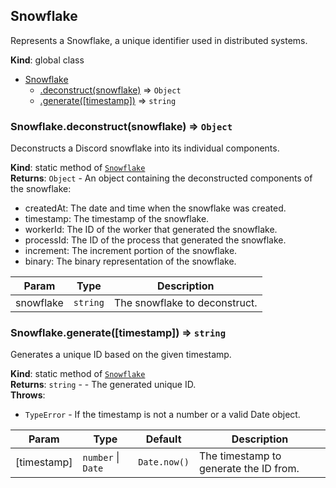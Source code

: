 <a name="Snowflake"></a>

## Snowflake
Represents a Snowflake, a unique identifier used in distributed systems.

**Kind**: global class  

* [Snowflake](#Snowflake)
    * [.deconstruct(snowflake)](#Snowflake.deconstruct) ⇒ <code>Object</code>
    * [.generate([timestamp])](#Snowflake.generate) ⇒ <code>string</code>

<a name="Snowflake.deconstruct"></a>

### Snowflake.deconstruct(snowflake) ⇒ <code>Object</code>
Deconstructs a Discord snowflake into its individual components.

**Kind**: static method of [<code>Snowflake</code>](#Snowflake)  
**Returns**: <code>Object</code> - An object containing the deconstructed components of the snowflake:- createdAt: The date and time when the snowflake was created.- timestamp: The timestamp of the snowflake.- workerId: The ID of the worker that generated the snowflake.- processId: The ID of the process that generated the snowflake.- increment: The increment portion of the snowflake.- binary: The binary representation of the snowflake.  

| Param | Type | Description |
| --- | --- | --- |
| snowflake | <code>string</code> | The snowflake to deconstruct. |

<a name="Snowflake.generate"></a>

### Snowflake.generate([timestamp]) ⇒ <code>string</code>
Generates a unique ID based on the given timestamp.

**Kind**: static method of [<code>Snowflake</code>](#Snowflake)  
**Returns**: <code>string</code> - - The generated unique ID.  
**Throws**:

- <code>TypeError</code> - If the timestamp is not a number or a valid Date object.


| Param | Type | Default | Description |
| --- | --- | --- | --- |
| [timestamp] | <code>number</code> \| <code>Date</code> | <code>Date.now()</code> | The timestamp to generate the ID from. |

